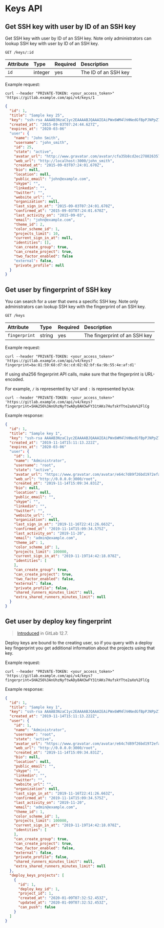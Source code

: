 # Keys API

## Get SSH key with user by ID of an SSH key

Get SSH key with user by ID of an SSH key. Note only administrators can lookup SSH key with user by ID of an SSH key.

```text
GET /keys/:id
```

| Attribute | Type    | Required | Description          |
|:----------|:--------|:---------|:---------------------|
| `id`      | integer | yes      | The ID of an SSH key |

Example request:

```shell
curl --header "PRIVATE-TOKEN: <your_access_token>" 'https://gitlab.example.com/api/v4/keys/1
```

```json
{
  "id": 1,
  "title": "Sample key 25",
  "key": "ssh-rsa AAAAB3NzaC1yc2EAAAABJQAAAIEAiPWx6WM4lhHNedGfBpPJNPpZ7yKu+dnn1SJejgt1256k6YjzGGphH2TUxwKzxcKDKKezwkpfnxPkSMkuEspGRt/aZZ9wa++Oi7Qkr8prgHc4soW6NUlfDzpvZK2H5E7eQaSeP3SAwGmQKUFHCddNaP0L+hM7zhFNzjFvpaMgJw0=",
  "created_at": "2015-09-03T07:24:44.627Z",
  "expires_at": "2020-03-06"
  "user": {
    "name": "John Smith",
    "username": "john_smith",
    "id": 25,
    "state": "active",
    "avatar_url": "http://www.gravatar.com/avatar/cfa35b8cd2ec278026357769582fa563?s=40\u0026d=identicon",
    "web_url": "http://localhost:3000/john_smith",
    "created_at": "2015-09-03T07:24:01.670Z",
    "bio": null,
    "location": null,
    "public_email": "john@example.com",
    "skype": "",
    "linkedin": "",
    "twitter": "",
    "website_url": "",
    "organization": null,
    "last_sign_in_at": "2015-09-03T07:24:01.670Z",
    "confirmed_at": "2015-09-03T07:24:01.670Z",
    "last_activity_on": "2015-09-03",
    "email": "john@example.com",
    "theme_id": 2,
    "color_scheme_id": 1,
    "projects_limit": 10,
    "current_sign_in_at": null,
    "identities": [],
    "can_create_group": true,
    "can_create_project": true,
    "two_factor_enabled": false
    "external": false,
    "private_profile": null
  }
}
```

## Get user by fingerprint of SSH key

You can search for a user that owns a specific SSH key. Note only administrators can lookup SSH key with the fingerprint of an SSH key.

```text
GET /keys
```

| Attribute     | Type   | Required | Description                   |
|:--------------|:-------|:---------|:------------------------------|
| `fingerprint` | string | yes      | The fingerprint of an SSH key |

Example request:

```shell
curl --header "PRIVATE-TOKEN: <your_access_token>" 'https://gitlab.example.com/api/v4/keys?fingerprint=ba:81:59:68:d7:6c:cd:02:02:bf:6a:9b:55:4e:af:d1'
```

If using sha256 fingerprint API calls, make sure that the fingerprint is URL-encoded.

For example, `/` is represented by `%2F` and `:` is represented by`%3A`:

```shell
curl --header "PRIVATE-TOKEN: <your_access_token>" 'https://gitlab.example.com/api/v4/keys?fingerprint=SHA256%3AnUhzNyftwADy8AH3wFY31tAKs7HufskYTte2aXo%2FlCg
```

Example response:

```json
{
  "id": 1,
  "title": "Sample key 1",
  "key": "ssh-rsa AAAAB3NzaC1yc2EAAAABJQAAAIEAiPWx6WM4lhHNedGfBpPJNPpZ7yKu+dnn1SJejgt1016k6YjzGGphH2TUxwKzxcKDKKezwkpfnxPkSMkuEspGRt/aZZ9wa++Oi7Qkr8prgHc4soW6NUlfDzpvZK2H5E7eQaSeP3SAwGmQKUFHCddNaP0L+hM7zhFNzjFvpaMgJw0=",
  "created_at": "2019-11-14T15:11:13.222Z",
  "expires_at": "2020-03-06"
  "user": {
    "id": 1,
    "name": "Administrator",
    "username": "root",
    "state": "active",
    "avatar_url": "https://www.gravatar.com/avatar/e64c7d89f26bd1972efa854d13d7dd61?s=80&d=identicon",
    "web_url": "http://0.0.0.0:3000/root",
    "created_at": "2019-11-14T15:09:34.831Z",
    "bio": null,
    "location": null,
    "public_email": "",
    "skype": "",
    "linkedin": "",
    "twitter": "",
    "website_url": "",
    "organization": null,
    "last_sign_in_at": "2019-11-16T22:41:26.663Z",
    "confirmed_at": "2019-11-14T15:09:34.575Z",
    "last_activity_on": "2019-11-20",
    "email": "admin@example.com",
    "theme_id": 1,
    "color_scheme_id": 1,
    "projects_limit": 100000,
    "current_sign_in_at": "2019-11-19T14:42:18.078Z",
    "identities": [
    ],
    "can_create_group": true,
    "can_create_project": true,
    "two_factor_enabled": false,
    "external": false,
    "private_profile": false,
    "shared_runners_minutes_limit": null,
    "extra_shared_runners_minutes_limit": null
  }
}
```

## Get user by deploy key fingerprint

> [Introduced](https://gitlab.com/gitlab-org/gitlab/issues/119209) in GitLab 12.7.

Deploy keys are bound to the creating user, so if you query with a deploy key
fingerprint you get additional information about the projects using that key.

Example request:

```shell
curl --header "PRIVATE-TOKEN: <your_access_token>" 'https://gitlab.example.com/api/v4/keys?fingerprint=SHA256%3AnUhzNyftwADy8AH3wFY31tAKs7HufskYTte2aXo%2FlCg
```

Example response:

```json
{
  "id": 1,
  "title": "Sample key 1",
  "key": "ssh-rsa AAAAB3NzaC1yc2EAAAABJQAAAIEAiPWx6WM4lhHNedGfBpPJNPpZ7yKu+dnn1SJejgt1016k6YjzGGphH2TUxwKzxcKDKKezwkpfnxPkSMkuEspGRt/aZZ9wa++Oi7Qkr8prgHc4soW6NUlfDzpvZK2H5E7eQaSeP3SAwGmQKUFHCddNaP0L+hM7zhFNzjFvpaMgJw0=",
  "created_at": "2019-11-14T15:11:13.222Z",
  "user": {
    "id": 1,
    "name": "Administrator",
    "username": "root",
    "state": "active",
    "avatar_url": "https://www.gravatar.com/avatar/e64c7d89f26bd1972efa854d13d7dd61?s=80&d=identicon",
    "web_url": "http://0.0.0.0:3000/root",
    "created_at": "2019-11-14T15:09:34.831Z",
    "bio": null,
    "location": null,
    "public_email": "",
    "skype": "",
    "linkedin": "",
    "twitter": "",
    "website_url": "",
    "organization": null,
    "last_sign_in_at": "2019-11-16T22:41:26.663Z",
    "confirmed_at": "2019-11-14T15:09:34.575Z",
    "last_activity_on": "2019-11-20",
    "email": "admin@example.com",
    "theme_id": 1,
    "color_scheme_id": 1,
    "projects_limit": 100000,
    "current_sign_in_at": "2019-11-19T14:42:18.078Z",
    "identities": [
    ],
    "can_create_group": true,
    "can_create_project": true,
    "two_factor_enabled": false,
    "external": false,
    "private_profile": false,
    "shared_runners_minutes_limit": null,
    "extra_shared_runners_minutes_limit": null
  },
  "deploy_keys_projects": [
    {
      "id": 1,
      "deploy_key_id": 1,
      "project_id": 1,
      "created_at": "2020-01-09T07:32:52.453Z",
      "updated_at": "2020-01-09T07:32:52.453Z",
      "can_push": false
    }
  ]
}
```
